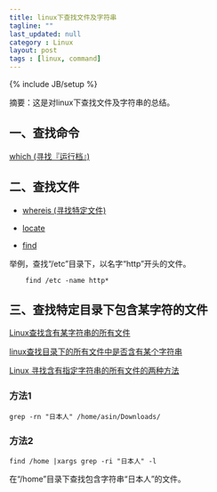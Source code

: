 ```yaml
---
title: linux下查找文件及字符串
tagline: ""
last_updated: null
category : Linux
layout: post
tags : [linux, command]
---
```

{% include JB/setup %}

摘要：这是对linux下查找文件及字符串的总结。

<!-- more -->



## 一、查找命令

 [which (寻找『运行档』)](http://vbird.dic.ksu.edu.tw/linux_basic/0220filemanager.php#which)


## 二、查找文件


+ [whereis (寻找特定文件)](http://vbird.dic.ksu.edu.tw/linux_basic/0220filemanager.php#whereis)

+ [locate](http://vbird.dic.ksu.edu.tw/linux_basic/0220filemanager.php#locate)

+ [find](http://vbird.dic.ksu.edu.tw/linux_basic/0220filemanager.php#find)

举例，查找“/etc”目录下，以名字“http”开头的文件。

        find /etc -name http*


## 三、查找特定目录下包含某字符的文件


[Linux查找含有某字符串的所有文件](http://www.cnblogs.com/wangkongming/p/4476933.html)

[linux查找目录下的所有文件中是否含有某个字符串](http://blog.csdn.net/duguduchong/article/details/7716908)

[Linux 寻找含有指定字符串的所有文件的两种方法 ](http://blog.csdn.net/dreamcode/article/details/4128911)




### 方法1

    grep -rn "日本人" /home/asin/Downloads/


### 方法2

    find /home |xargs grep -ri "日本人" -l 

在“/home”目录下查找包含字符串“日本人”的文件。

